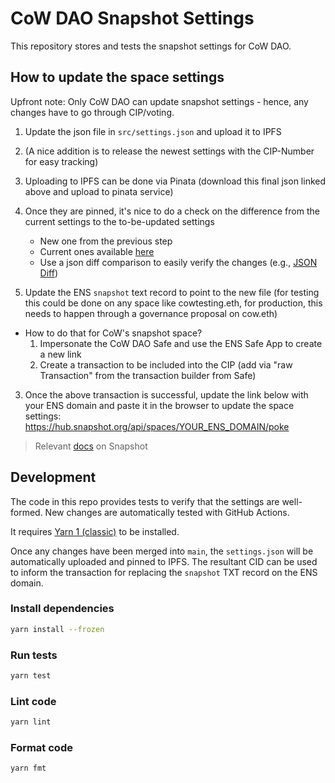 # CoW DAO Snapshot Settings

This repository stores and tests the snapshot settings for CoW DAO.

## How to update the space settings

Upfront note: Only CoW DAO can update snapshot settings - hence, any changes have to go through CIP/voting. 

1. Update the json file in `src/settings.json` and upload it to IPFS
  1. (A nice addition is to release the newest settings with the CIP-Number for easy tracking)
  2. Uploading to IPFS can be done via Pinata (download this final json linked above and upload to pinata service)
  3. Once they are pinned, it's nice to do a check on the difference from the current settings to the to-be-updated settings
     - New one from the previous step
     - Current ones available [here](https://app.ens.domains/cow.eth)
     - Use a json diff comparison to easily verify the changes (e.g., [JSON Diff](https://jsondiff.com/))

2. Update the ENS `snapshot` text record to point to the new file (for testing this could be done on any space like cowtesting.eth, for production, this needs to happen through a governance proposal on cow.eth)
  - How to do that for CoW's snapshot space?
    1. Impersonate the CoW DAO Safe and use the ENS Safe App to create a new link
    2. Create a transaction to be included into the CIP (add via "raw Transaction" from the transaction builder from Safe)

3. Once the above transaction is successful, update the link below with your ENS domain and paste it in the browser to update the space settings:
  https://hub.snapshot.org/api/spaces/YOUR_ENS_DOMAIN/poke

> Relevant [docs](https://docs.snapshot.org/user-guides/spaces/create/alternative-way-to-create-a-space) on Snapshot

## Development

The code in this repo provides tests to verify that the settings are well-formed.
New changes are automatically tested with GitHub Actions.

It requires [Yarn 1 (classic)](https://classic.yarnpkg.com/en/docs/install) to be installed.

Once any changes have been merged into `main`, the `settings.json` will be automatically uploaded and pinned to IPFS. The resultant CID can be used to inform the transaction for replacing the `snapshot` TXT record on the ENS domain.

### Install dependencies

```sh
yarn install --frozen
```

### Run tests

```sh
yarn test
```

### Lint code

```sh
yarn lint
```


### Format code

```sh
yarn fmt
```
